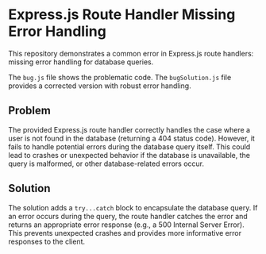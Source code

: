 # Express.js Route Handler Missing Error Handling

This repository demonstrates a common error in Express.js route handlers:  missing error handling for database queries.

The `bug.js` file shows the problematic code.  The `bugSolution.js` file provides a corrected version with robust error handling.

## Problem

The provided Express.js route handler correctly handles the case where a user is not found in the database (returning a 404 status code).  However, it fails to handle potential errors during the database query itself.  This could lead to crashes or unexpected behavior if the database is unavailable, the query is malformed, or other database-related errors occur.

## Solution

The solution adds a `try...catch` block to encapsulate the database query.  If an error occurs during the query, the route handler catches the error and returns an appropriate error response (e.g., a 500 Internal Server Error).  This prevents unexpected crashes and provides more informative error responses to the client.